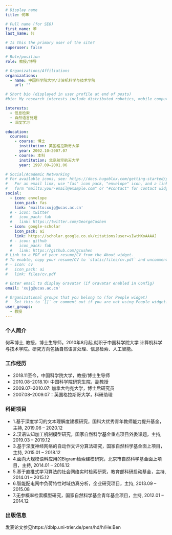 ```yaml
---
# Display name
title: 何苯

# Full name (for SEO)
first_name: 苯
last_name: 何

# Is this the primary user of the site?
superuser: false

# Role/position
role: 教授/博导

# Organizations/Affiliations
organizations:
  - name: 中国科学院大学/计算机科学与技术学院
    url: ''

# Short bio (displayed in user profile at end of posts)
#bio: My research interests include distributed robotics, mobile computing and programmable matter.

interests:
  - 信息检索
  - 自然语言处理
  - 深度学习

education:
  courses:
    - course: 博士
      institution: 英国格拉斯哥大学
      year: 2002.10–2007.07
    - course: 本科
      institution: 北京航空航天大学
      year: 1997.09–2001.06

# Social/Academic Networking
# For available icons, see: https://docs.hugoblox.com/getting-started/page-builder/#icons
#   For an email link, use "fas" icon pack, "envelope" icon, and a link in the
#   form "mailto:your-email@example.com" or "#contact" for contact widget.
social:
  - icon: envelope
    icon_pack: fas
    link: 'mailto:xujg@ucas.ac.cn'
  # - icon: twitter
  #   icon_pack: fab
  #   link: https://twitter.com/GeorgeCushen
  - icon: google-scholar
    icon_pack: ai
    link: https://scholar.google.co.uk/citations?user=sIwtMXoAAAAJ
  # - icon: github
  #   icon_pack: fab
  #   link: https://github.com/gcushen
# Link to a PDF of your resume/CV from the About widget.
# To enable, copy your resume/CV to `static/files/cv.pdf` and uncomment the lines below.
# - icon: cv
#   icon_pack: ai
#   link: files/cv.pdf

# Enter email to display Gravatar (if Gravatar enabled in Config)
email: 'xujg@ucas.ac.cn'

# Organizational groups that you belong to (for People widget)
#   Set this to `[]` or comment out if you are not using People widget.
user_groups:
  - 教授
---
```


### 个人简介
何苯博士, 教授，博士生导师。2010年8月起,就职于中国科学院大学 计算机科学与技术学院。研究方向包括自然语言处理、信息检索、人工智能。

### 工作经历
- 2018.11至今，中国科学院大学，教授/博士生导师
- 2010.08–2018.10: 中国科学院研究生院，副教授
- 2009.07–2010.07: 加拿大约克大学，博士后研究员
- 2007.08–2009.07：英国格拉斯哥大学，科研助理

### 科研项目
- 1.基于深度学习的文本理解度建模研究，国科大优秀青年教师能力提升基金，主持, 2019.06 – 2020.12
- 2.汉语认知加工机制模型研究，国家自然科学基金重点项目外委课题，主持, 2019.03 – 2019.12
- 3.基于深度神经网络的自动作文评分算法研究，国家自然科学基金面上项目，主持, 2015.01 – 2018.12
- 4.面向大规模语料应用的Bigram检索建模研究，北京市自然科学基金面上项目，主持, 2014.01 – 2016.12
- 5.基于直推式学习算法的社会网络实时检索研究，教育部科研启动基金，主持, 2014.01 – 2015.12
- 6.智能配电网中负荷特性时域仿真分析，企业研究项目，主持, 2013.09 – 2015.08
- 7.无参概率检索模型研究，国家自然科学基金青年基金项目，主持, 2012.01 – 2014.12

### 出版信息
发表论文参见https://dblp.uni-trier.de/pers/hd/h/He:Ben